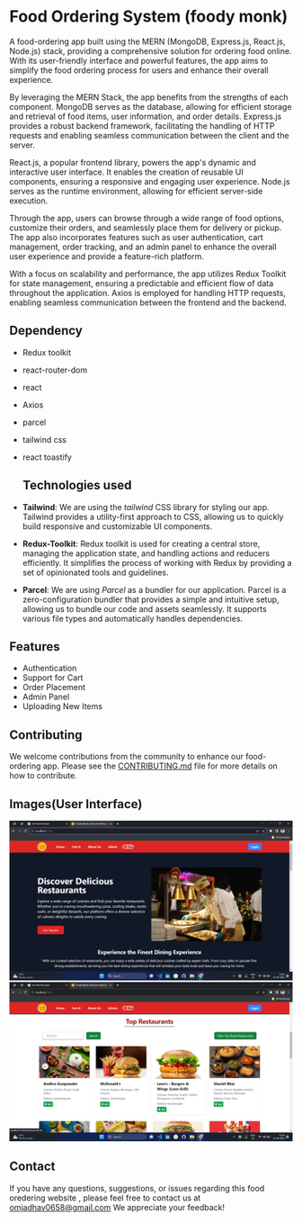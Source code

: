 # Food Ordering System (foody monk)


A food-ordering app built using the MERN (MongoDB, Express.js, React.js, Node.js) stack, providing a comprehensive solution for ordering food online. With its user-friendly interface and powerful features, the app aims to simplify the food ordering process for users and enhance their overall experience.

By leveraging the MERN Stack, the app benefits from the strengths of each component. MongoDB serves as the database, allowing for efficient storage and retrieval of food items, user information, and order details. Express.js provides a robust backend framework, facilitating the handling of HTTP requests and enabling seamless communication between the client and the server.

React.js, a popular frontend library, powers the app's dynamic and interactive user interface. It enables the creation of reusable UI components, ensuring a responsive and engaging user experience. Node.js serves as the runtime environment, allowing for efficient server-side execution.

Through the app, users can browse through a wide range of food options, customize their orders, and seamlessly place them for delivery or pickup. The app also incorporates features such as user authentication, cart management, order tracking, and an admin panel to enhance the overall user experience and provide a feature-rich platform.

With a focus on scalability and performance, the app utilizes Redux Toolkit for state management, ensuring a predictable and efficient flow of data throughout the application. Axios is employed for handling HTTP requests, enabling seamless communication between the frontend and the backend.

## Dependency
- Redux toolkit
- react-router-dom
- react
- Axios
- parcel
- tailwind css
- react toastify

  ## Technologies used
- **Tailwind**: We are using the *tailwind* CSS library for styling our app. Tailwind provides a utility-first approach to CSS, allowing us to quickly build responsive and customizable UI components.

- **Redux-Toolkit**: Redux toolkit is used for creating a central store, managing the application state, and handling actions and reducers efficiently. It simplifies the process of working with Redux by providing a set of opinionated tools and guidelines.

- **Parcel**: We are using *Parcel* as a bundler for our application. Parcel is a zero-configuration bundler that provides a simple and intuitive setup, allowing us to bundle our code and assets seamlessly. It supports various file types and automatically handles dependencies.

## Features
 - Authentication
 - Support for Cart
 - Order Placement
 - Admin Panel
 - Uploading New Items
## Contributing
 We welcome contributions from the community to enhance our food-ordering app. Please see the [CONTRIBUTING.md](CONTRIBUTING.md) file for more details on how to 
 contribute.


 
## Images(User Interface)
 <img src="https://github.com/omjadhav2121/Foody/blob/main/Screenshot%20(92).png" alt="User Interface">
 <img src="https://github.com/omjadhav2121/Foody/blob/main/Screenshot%20(93).png" alt="User Interface">

 
 ## Contact
  If you have any questions, suggestions, or issues regarding this food oredering website , please feel free to contact us at omjadhav0658@gmail.com  We appreciate 
  your feedback!




